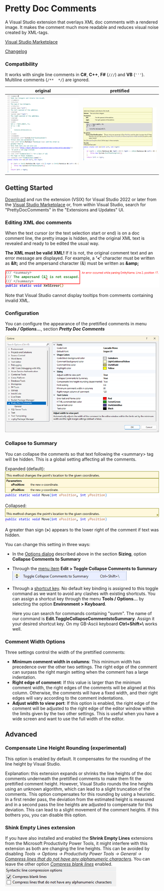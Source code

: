 # Pretty Doc Comments
A Visual Studio extension that overlays XML doc comments with a rendered image. It makes the comment much more readable and reduces visual noise created by XML-tags.

[Visual Studio Marketplace](https://marketplace.visualstudio.com/items?itemName=OlivierJacot-Descombes.PrettyDocComments)

[Changelog](./changelog.md)

### Compatibility
It works with single line comments in **C#**, **C++**, **F#** (`///`) and **VB** (`'''`). Multiline comments (`/**  */`) are ignored.

| original | prettified |
| --- | --- |
| ![original](./original.png?raw=true) | ![prettyfied](./prettyfied.png?raw=true) |

## Getting Started
[Download](https://marketplace.visualstudio.com/items?itemName=OlivierJacot-Descombes.PrettyDocComments) and run the extension (VSIX) for Visual Studio 2022 or later from the [Visual Studio Marketplace](https://marketplace.visualstudio.com/items?itemName=OlivierJacot-Descombes.PrettyDocComments) or, from within Visual Studio, search for "PrettyDocComments" in the "Extensions and Updates" UI.

### Editing XML doc comments
When the text cursor (or the text selection start or end) is on a doc comment line, the pretty image is hidden, and the original XML text is revealed and ready to be edited the usual way.

**The XML must be valid XML!** If it is not, the original comment text and an error message are displayed.
For example, a **'&lt;'** character must be written as **\&lt;** and the ampersand character (\&) must be written as **\&amp;**

![options](./xmlerror.png?raw=true)

Note that Visual Studio cannot display tooltips from comments containing invalid XML.

### Configuration

You can configure the appearance of the prettified comments in menu ***Tools / Options...***, section ***Pretty Doc Comments***

![options](./options.png?raw=true)

### Collapse to Summary
You can collapse the comments so that text following the &lt;summary&gt; tag will be hidden. This is a global setting affecting all the comments.

Expanded (default):<br/>
![expanded](./expanded.png?raw=true)

Collapsed:<br/>
![collapsed](./collapsed.png?raw=true)

A greater than sign (**&gt;**) appears to the lower right of the comment if text was hidden.

You can change this setting in three ways:
- In the <u>Options dialog</u> described above in the section **Sizing**, option **Collapse Comments to Summary** 
- Through the <u>menu item</u> **Edit > Toggle Collapse Comments to Summary**
  ![menu_collapse](./menu_collapse.png?raw=true)
- Through a <u>shortcut key</u>. No default key binding is assigned to this toggle command as we want to avoid any clashes with existing shortcuts.
  You can assign a shortcut key through the menu **Tools / Options...** by selecting the option **Environment > Keyboard**.
  
  Here you can search for commands containing "summ". The name of our command is **Edit.ToggleCollapseCommentstoSummary**.
  Assign it your desired shortcut key. On my GB-Ascii keyboard **Ctrl+Shift+\\** works well.

### Comment Width Options
Three settings control the width of the prettified comments:
- **Minimum comment width in columns**: This minimum width has precedence over the other two settings. The right edge of the comment can surpass the right margin setting when the comment has a large indentation.
- **Right edge of comment**: If this value is larger than the minimum comment width, the right edges of the comments will be aligned at this column. Otherwise, the comments will have a fixed width, and their right edges will vary according to the comment indentations.
- **Adjust width to view port**: If this option is enabled, the right edge of the comment will be adjusted to the right edge of the editor window within the limits given by the two other settings. This is useful when you have a wide screen and want to use the full width of the editor.

## Advanced

### Compensate Line Height Rounding (experimental)
This option is enabled by default. It compensates for the rounding of the line height by Visual Studio.

Explanation: this extension expands or shrinks the line heights of the doc comments underneath the prettified comments
to make them fit the prettified comment height. However, Visual Studio rounds the line heights using an unknown algorithm, which can lead to a slight truncation of the comments. This option compensates for this rounding by using a heuristic.
In a first render pass, the deviation from the estimated height is measured and in a second pass the line heights are adjusted to compensate for this deviation. This can lead to a slight movement of the comment heights.
If this bothers you, you can disable this option.

### Shink Empty Lines extension
If you have also installed and enabled the **Shrink Empty Lines** extensions from the Microsoft Productivity Power Tools, it might interfere with this extension as both are changing the line heights. This can be avoided by disabling 
*Tools -> Options -> Productivity Power Tools -> General -> <u>Compress lines that do not have any alphanumeric characters</u>*. You can leave the other option *<u>Compress blank lines</u>* enabled.<br/>
![collapsed](./ShrinkEmptyLinesOptions.png?raw=true)